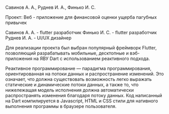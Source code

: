 
Савинов А. А., Руднев И. А., Финько И. С.

Проект: Веб - приложение для финансовой оценки ущерба пагубных привычек

Савинов А. А. - flutter разработчик
Финько И. С. - flutter разработчик
Руднев И. А. - UI/UX дизайнер

Для реализации проекта был выбран популярный фреймворк Flutter, позволяющий разрабатывать мобильные, десктопные и вэб-приложения на ЯВУ Dart с использованием реактивного подхода.

Реактивное программирование — парадигма программирования, ориентированная на потоки данных и распространение изменений. 
Это означает, что должна существовать возможность легко выражать статические и динамические потоки данных, а также то, что нижележащая модель исполнения должна автоматически распространять изменения благодаря потоку данных.
Код написанный на Dart компилируется в Javascript, HTML и CSS стили для нативного выполнения программы в браузере пользователя.
